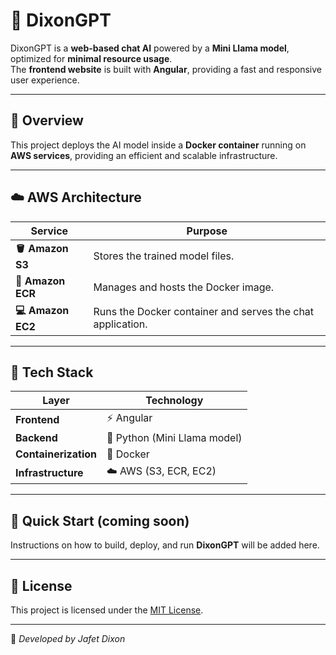 # 🤖 DixonGPT

DixonGPT is a **web-based chat AI** powered by a **Mini Llama model**, optimized for **minimal resource usage**.  
The **frontend website** is built with **Angular**, providing a fast and responsive user experience.

---

## 🧩 Overview
This project deploys the AI model inside a **Docker container** running on **AWS services**, providing an efficient and scalable infrastructure.

---

## ☁️ AWS Architecture

| Service | Purpose |
|----------|----------|
| **🪣 Amazon S3** | Stores the trained model files. |
| **🐳 Amazon ECR** | Manages and hosts the Docker image. |
| **💻 Amazon EC2** | Runs the Docker container and serves the chat application. |

---

## 🧠 Tech Stack

| Layer | Technology |
|-------|-------------|
| **Frontend** | ⚡ Angular |
| **Backend** | 🐍 Python (Mini Llama model) |
| **Containerization** | 🐳 Docker |
| **Infrastructure** | ☁️ AWS (S3, ECR, EC2) |

---

## 🚀 Quick Start (coming soon)
Instructions on how to build, deploy, and run **DixonGPT** will be added here.

---

## 📄 License
This project is licensed under the [MIT License](LICENSE).

---

🧠 *Developed by Jafet Dixon*

